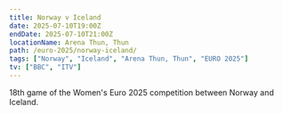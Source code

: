 ```yaml
---
title: Norway v Iceland
date: 2025-07-10T19:00Z
endDate: 2025-07-10T21:00Z
locationName: Arena Thun, Thun
path: /euro-2025/norway-iceland/
tags: ["Norway", "Iceland", "Arena Thun, Thun", "EURO 2025"]
tv: ["BBC", "ITV"]
---
```

18th game of the Women's Euro 2025 competition between Norway and Iceland. 